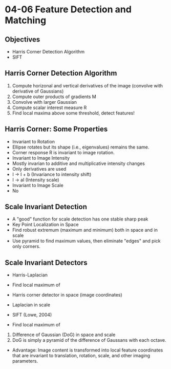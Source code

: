 04-06 Feature Detection and Matching
====================================

Objectives
----------
- Harris Corner Detection Algorithm
- SIFT

Harris Corner Detection Algorithm
---------------------------------
1. Compute horizonal and vertical derivatives of the image (convolve with derivative of Gaussians)
2. Compute outer products of gradients M
3. Convolve with larger Gaussian
4. Compute scalar interest measure R
5. Find local maxima above some threshold, detect features!

Harris Corner: Some Properties
------------------------------
- Invariant to Rotation
 - Ellipse rotates but its shape (i.e., eigenvalues) remains the same.
 - Corner response R is invariant to image rotation.
- Invariant to Image Intensity
 - Mostly invarian to additive and multiplicative intensity changes
 - Only derivatives are used
 - I -> I + b (Invariance to intensity shift)
 - I -> aI (Intensity scale)
- Invariant to Image Scale
 - No

Scale Invariant Detection
-------------------------
- A "good" function for scale detection has one stable sharp peak
- Key Point Localization in Space
 - Find robust extremum (maximum and minimum) both in space and in scale
 - Use pyramid to find maximum values, then eliminate "edges" and pick only corners.

Scale Invariant Detectors
-------------------------
- Harris-Laplacian
- Find local maximum of 
 - Harris corner detector in space (image coordinates)
 - Laplacian in scale

- SIFT (Lowe, 2004)
 - Find local maximum of
  1. Difference of Gaussian (DoG) in space and scale
  2. DoG is simply a pyramid of the difference of Gaussans with each octave.
 - Advantage: Image content is transformed into local feature coordinates that are invariant to translation, rotation, scale, and other imaging parameters.
